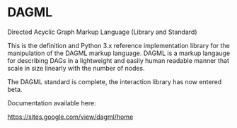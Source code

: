 # DAGML
Directed Acyclic Graph Markup Language (Library and Standard)

This is the definition and Python 3.x reference implementation library for the manipulation of the DAGML markup language. DAGML is a markup langauge for describing DAGs in a lightweight and easily human readable manner that scale in size linearly with the number of nodes.

The DAGML standard is complete, the interaction library has now entered beta. 

Documentation available here:

https://sites.google.com/view/dagml/home
